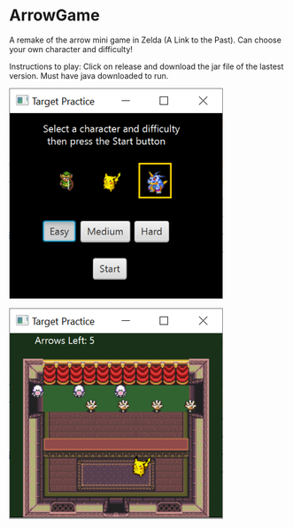 # ArrowGame
A remake of the arrow mini game in Zelda (A Link to the Past). Can choose your own character and difficulty!

Instructions to play: Click on release and download the jar file of the lastest version. Must have java downloaded to run. 

![GamePlayScreenShot](https://github.com/AdamBadagliacco/ArrowGame/blob/master/ScreenShot1.PNG?raw=true)

![GamePlayScreenShot](https://github.com/AdamBadagliacco/ArrowGame/blob/master/ScreenShot2.PNG?raw=true)

